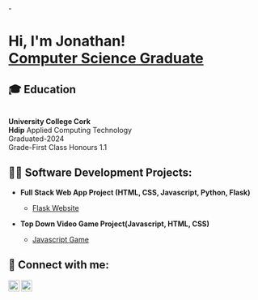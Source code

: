 -<h1>Hi, I'm Jonathan! <br/><a href="https://github.com/JonathanBagnall">Computer Science Graduate</a></h1>

<h2>🎓 Education</h2><br>
<b>University College Cork</b><br>
<b>Hdip</b> Applied Computing Technology<br>
Graduated-2024<br>
Grade-First Class Honours 1.1

<h2>👨‍💻 Software Development Projects:</h2>

- <b>Full Stack Web App Project (HTML, CSS, Javascript, Python, Flask)</b>
  - [Flask Website](https://github.com/JonathanBagnall/Flask_Website_Project/tree/main) 

- <b>Top Down Video Game Project(Javascript, HTML, CSS)</b>
  - [Javascript Game](https://github.com/JonathanBagnall/Javascript_Game/tree/main)

<h2> 🤳 Connect with me:</h2>

[<img align="left" alt="JoshMadakor | LinkedIn" width="22px" src="https://cdn.jsdelivr.net/npm/simple-icons@v3/icons/linkedin.svg" />][linkedin]
[<img align="left" alt="JonathanBagnall | Instagram" width="22px" src="https://cdn.jsdelivr.net/npm/simple-icons@v3/icons/instagram.svg" />][instagram]

[instagram]: https://www.instagram.com/lonely.giant/
[linkedin]: https://linkedin.com/in/joshmadakor

<!--
**joshmadakor1/joshmadakor1** is a ✨ _special_ ✨ repository because its `README.md` (this file) appears on your GitHub profile.

Here are some ideas to get you started:

- 🔭 I’m currently working on ...
- 🌱 I’m currently learning ...
- 👯 I’m looking to collaborate on ...
- 🤔 I’m looking for help with ...
- 💬 Ask me about ...
- 📫 How to reach me: ...
- 😄 Pronouns: ...
- ⚡ Fun fact: ...
-->
